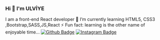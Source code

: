 ### Hi 👋 I'm ULVİYE
I am a front-end React developer 
🌱 I’m currently learning HTML5, CSS3 ,Bootstrap,SASS,JS,React
 ⚡ Fun fact: learning is the other name of enjoyable time...
[![Github Badge](https://img.shields.io/badge/-Github-000?style=quare&labelColor=000&logo=Github&logoColor=white&link=link)](link)
[![Instagram Badge](https://img.shields.io/badge/-Instagram-C13584?style=flat-quare&labelColor=C13584&logo=instagram&logoColor=white&link=link)](link) 




